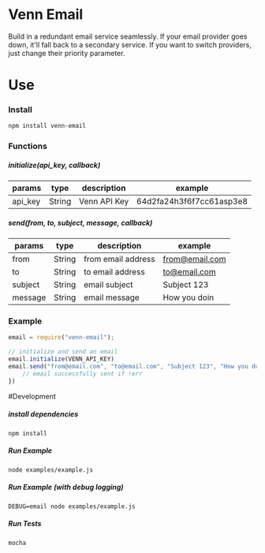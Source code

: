 # Venn Email
Build in a redundant email service seamlessly. If your email provider goes down, it'll fall back to a secondary service. If you want to switch providers, just change their priority parameter.

# Use

### Install
```bash
npm install venn-email
```
### Functions
##### initialize(api_key, callback)
|params         | type   |    description      | example                    |
|---------------| ----   |   --------------------------- | ------------     |
|api_key        | String |   Venn API Key    | 64d2fa24h3f6f7cc61asp3e8         |
##### send(from, to, subject, message, callback)
|params         | type   |    description      | example                    |
|---------------| ----   |   --------------------------- | ------------     |
|from           | String |   from email address    | from@email.com         |
|to             | String |   to email address      | to@email.com           |
|subject        | String |   email subject         | Subject 123            |
|message        | String |   email message         | How you doin           |

### Example
```js
email = require("venn-email");

// initialize and send an email
email.initialize(VENN_API_KEY)
email.send("from@email.com", "to@email.com", "Subject 123", "How you doin", function(err, result){
	// email successfully sent if !err
})
```



#Development

##### install dependencies
```
npm install
```

##### Run Example
```
node examples/example.js
```

##### Run Example (with debug logging)
```
DEBUG=email node examples/example.js
```

##### Run Tests
```
mocha
```



